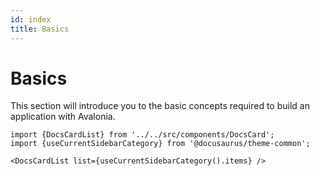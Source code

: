 ```yaml
---
id: index
title: Basics
---
```


# Basics

This section will introduce you to the basic concepts required to build an application with Avalonia.

```mdx-code-block
import {DocsCardList} from '../../src/components/DocsCard';
import {useCurrentSidebarCategory} from '@docusaurus/theme-common';

<DocsCardList list={useCurrentSidebarCategory().items} />
```